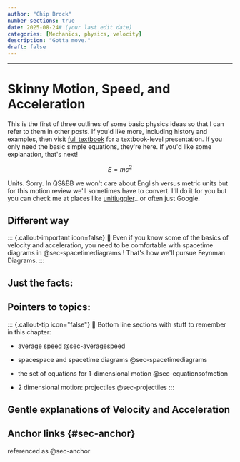 ```yaml
---
author: "Chip Brock"
number-sections: true
date: 2025-08-24# (your last edit date)
categories: [Mechanics, physics, velocity]
description: "Gotta move."
draft: false
---
```


------------------------------------------------------------------------

# Skinny Motion, Speed, and Acceleration

This is the first of three outlines of some basic physics ideas so that I can refer to them in other posts. If you'd like more, including history and examples, then visit [full textbook](https://qstbb.pa.msu.edu/storage/ISP220_fall2020/QS&BB2020/intro.html) for a textbook-level presentation. If you only need the basic simple equations, they're here. If you'd like some explanation, that's next!

$$E=mc^2$$

Units. Sorry. In QS&BB we won't care about English versus metric units but for this motion review we'll sometimes have to convert. I'll do it for you but you can check me at places like [unitjuggler](https://www.unitjuggler.com/index.html)...or often just Google.

## Different way


::: {.callout-important  icon=false}
🫵  Even if you know some of the basics of velocity and acceleration, you need to be comfortable with spacetime diagrams in @sec-spacetimediagrams ! That's how we'll pursue Feynman Diagrams.
:::

## Just the facts:


## Pointers to topics:


::: {.callout-tip icon="false"}
🔐 Bottom line sections with stuff to remember in this chapter:

-   average speed @sec-averagespeed

-   spacespace and spacetime diagrams @sec-spacetimediagrams

-   the set of equations for 1-dimensional motion @sec-equationsofmotion

-   2 dimensional motion: projectiles @sec-projectiles
:::

## Gentle explanations of Velocity and Acceleration

## Anchor links  {#sec-anchor}

referenced as @sec-anchor